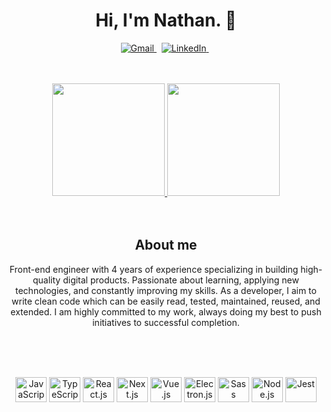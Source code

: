 <p>
  <h1 align="center">Hi, I'm Nathan. 👋</h1>  
</p>

<p align="center">  
  <a href="mailto:nathansilvasantos@gmail.com">
    <img src="https://img.shields.io/badge/Gmail-D14836?style=for-the-badge&logo=gmail&logoColor=white" alt="Gmail"/>
  </a>
  &nbsp;
  <a href="https://www.linkedin.com/in/nathan-s-santos-4b2637163/">
    <img src="https://img.shields.io/badge/LinkedIn-0077B5?style=for-the-badge&logo=linkedin&logoColor=white" alt="LinkedIn"/>
  </a>
  &nbsp;
</p>

<br />
<br />

<div align="center">
  <a href="https://github.com/nathanssantos?tab=repositories">
    <img height="180em" src="https://github-readme-stats.vercel.app/api?username=nathanssantos&show_icons=true&theme=dark&include_all_commits=true&count_private=true"/>
    <img height="180em" src="https://github-readme-stats.vercel.app/api/top-langs/?username=nathanssantos&hide=html&layout=compact&theme=dark"/>
  </a>
</div>

<br />
<br />

<h2 align="center">About me</h2>

<p align="center">Front-end engineer with 4 years of experience specializing in building high-quality digital products. Passionate about learning, applying new technologies, and constantly improving my skills. As a developer, I aim to write clean code which can be easily read, tested, maintained, reused, and extended. I am highly committed to my work, always doing my best to push initiatives to successful completion.</p>

<br />
<br />
<br />

<p align="center">
  <img align="center" alt="JavaScript" height="40" width="50" src="https://cdn.jsdelivr.net/gh/devicons/devicon/icons/javascript/javascript-original.svg">
  <img align="center" alt="TypeScript" height="40" width="50" src="https://cdn.jsdelivr.net/gh/devicons/devicon/icons/typescript/typescript-original.svg">
  <img align="center" alt="React.js" height="40" width="50" src="https://cdn.jsdelivr.net/gh/devicons/devicon/icons/react/react-original-wordmark.svg">
  <img align="center" alt="Next.js" height="40" width="50" src="https://cdn.jsdelivr.net/gh/devicons/devicon/icons/nextjs/nextjs-original.svg" />
  <img align="center" alt="Vue.js" height="40" width="50" src="https://cdn.jsdelivr.net/gh/devicons/devicon/icons/vuejs/vuejs-original.svg" />
  <img align="center" alt="Electron.js" height="40" width="50" src="https://cdn.jsdelivr.net/gh/devicons/devicon/icons/electron/electron-original.svg" />
  <img align="center" alt="Sass" height="40" width="50" src="https://cdn.jsdelivr.net/gh/devicons/devicon/icons/sass/sass-original.svg" />
  <img align="center" alt="Node.js" height="40" width="50" src="https://cdn.jsdelivr.net/gh/devicons/devicon/icons/nodejs/nodejs-original-wordmark.svg" />
  <img align="center" alt="Jest" height="40" width="50" src="https://cdn.jsdelivr.net/gh/devicons/devicon/icons/jest/jest-plain.svg" />
</p>

